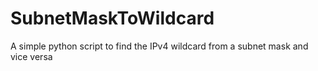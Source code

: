 # SubnetMaskToWildcard
A simple python script to find the IPv4 wildcard from a subnet mask and vice versa 
